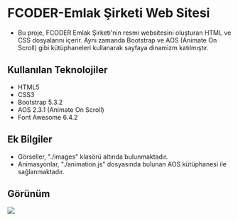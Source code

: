 # FCODER-Emlak Şirketi Web Sitesi

- Bu proje, FCODER Emlak Şirketi'nin resmi websitesini oluşturan HTML ve CSS dosyalarını içerir. Aynı zamanda Bootstrap ve AOS (Animate On Scroll) gibi kütüphaneleri kullanarak sayfaya dinamizm katılmıştır.

## Kullanılan Teknolojiler

- HTML5
- CSS3
- Bootstrap 5.3.2
- AOS 2.3.1 (Animate On Scroll)
- Font Awesome 6.4.2

## Ek Bilgiler
- Görseller, "./images" klasörü altında bulunmaktadır.
- Animasyonlar, "./animation.js" dosyasında bulunan AOS kütüphanesi ile sağlanmaktadır.

## Görünüm

![](/images/FCODER.gif)
